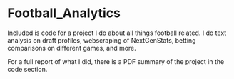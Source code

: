 # Football_Analytics

Included is code for a project I do about all things football related. I do text analysis on draft profiles, webscraping of NextGenStats, betting comparisons on different games, and more.

For a full report of what I did, there is a PDF summary of the project in the code section.
